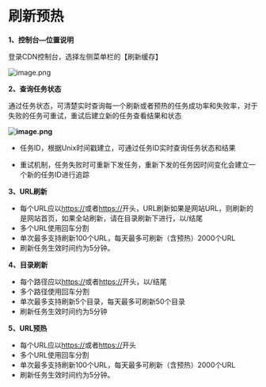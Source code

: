 # **刷新预热**

**1、控制台—位置说明**

登录CDN控制台，选择左侧菜单栏的【刷新缓存】                                              

 ![image.png](https://img1.jcloudcs.com/cms/b4021e8c-827e-4331-9617-301ea758423020180117163325.png)

**2、查询任务状态**

通过任务状态，可清楚实时查询每一个刷新或者预热的任务成功率和失败率，对于失败的任务可重试，重试后建立新的任务查看结果和状态

**![image.png](https://img1.jcloudcs.com/cms/3c752f53-54cd-4919-a95d-33f70b30c5dc20180205101014.png)**

- 任务ID，根据Unix时间戳建立，可通过任务ID实时查询任务状态和结果

- 重试机制，任务失败时可重新下发任务，重新下发的任务因时间变化会建立一个新的任务ID进行追踪

  

**3、URL刷新**

* 每个URL应以<https://>或者<https://>开头，URL刷新如果是网站URL，则刷新的是网站首页，如果全站刷新，请在目录刷新下进行，以/结尾
* 多个URL使用回车分割
* 单次最多支持刷新100个URL，每天最多可刷新（含预热）2000个URL
* 刷新任务生效时间约为5分钟。

 

**4、目录刷新**

* 每个路径应以<https://>或者<https://>开头，以/结尾
* 多个路径使用回车分割
* 单次最多支持刷新5个目录，每天最多可刷新50个目录
* 刷新任务生效时间约为5分钟

 

**5、URL预热**

* 每个URL应以<https://>或者<https://>开头
* 多个URL使用回车分割
* 单次最多支持刷新100个URL，每天最多可刷新（含预热）2000个URL
* 刷新任务生效时间约为5分钟。
